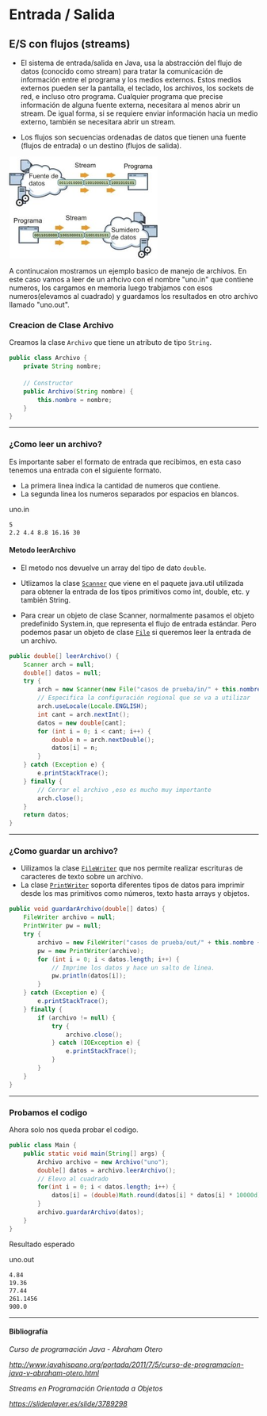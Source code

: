 # Entrada / Salida 
## E/S con flujos (streams)
- El sistema de entrada/salida en Java, usa la abstracción del flujo de datos (conocido como stream) para tratar la comunicación de información entre el programa y los medios externos. Estos medios externos pueden ser la pantalla, el teclado, los archivos, los sockets de red, e incluso otro programa. Cualquier programa que precise información de alguna fuente externa, necesitara al menos abrir un stream. De igual forma, si se requiere enviar información hacia un medio externo, también se necesitara abrir un stream.

- Los flujos son secuencias ordenadas de datos que tienen una fuente (flujos de entrada) o un destino (flujos de salida).

![](img.jpg)

A continucaion mostramos un ejemplo basico de manejo de archivos. En este caso vamos a leer de un arhcivo con el nombre "uno.in" que contiene numeros, los cargamos en memoria  luego trabjamos con esos numeros(elevamos al cuadrado) y guardamos los resultados en otro archivo llamado "uno.out".

### Creacion de Clase Archivo

Creamos la clase `Archivo` que tiene un atributo de tipo `String`.

```java
public class Archivo {
	private String nombre;

	// Constructor
	public Archivo(String nombre) {
		this.nombre = nombre;
	}
}
```
***
### ¿Como leer un archivo?
Es importante saber el formato de entrada que recibimos, en esta caso tenemos una entrada con el siguiente formato.
- La primera linea indica la cantidad de numeros que contiene.
- La segunda linea los numeros separados por espacios en blancos.

uno.in
```
5
2.2 4.4 8.8 16.16 30
```
#### Metodo leerArchivo
- El metodo nos devuelve un array del tipo de dato `double`.

- Utlizamos la clase [`Scanner`](https://docs.oracle.com/javase/7/docs/api/java/util/Scanner.html) que viene en el paquete java.util utilizada para obtener la entrada de los tipos primitivos como int, double, etc. y también String.

- Para crear un objeto de clase Scanner, normalmente pasamos el objeto predefinido System.in, que representa el flujo de entrada estándar. Pero podemos pasar un objeto de clase [`File`](https://docs.oracle.com/javase/7/docs/api/java/io/File.html) si queremos leer la entrada de un archivo.

```java
public double[] leerArchivo() {
	Scanner arch = null;
	double[] datos = null;
	try {
		arch = new Scanner(new File("casos de prueba/in/" + this.nombre + ".in"));
		// Especifica la configuración regional que se va a utilizar
		arch.useLocale(Locale.ENGLISH);
		int cant = arch.nextInt();
		datos = new double[cant];
		for (int i = 0; i < cant; i++) {
			double n = arch.nextDouble();
			datos[i] = n;
		}
	} catch (Exception e) {
		e.printStackTrace();
	} finally {
		// Cerrar el archivo ,eso es mucho muy importante
		arch.close();
	}
	return datos;
}
```
***
### ¿Como guardar un archivo?
- Uilizamos la clase [`FileWriter`](https://docs.oracle.com/javase/7/docs/api/java/io/FileWriter.html) que nos permite realizar escrituras de caracteres de texto sobre un archivo.
- La clase [`PrintWriter`](https://docs.oracle.com/javase/7/docs/api/java/io/PrintWriter.html) soporta diferentes tipos de datos para imprimir desde los mas primitivos como números, texto hasta arrays y objetos.

```java
public void guardarArchivo(double[] datos) {
	FileWriter archivo = null;
	PrintWriter pw = null;
	try {
		archivo = new FileWriter("casos de prueba/out/" + this.nombre + ".out");
		pw = new PrintWriter(archivo);
		for (int i = 0; i < datos.length; i++) {
			// Imprime los datos y hace un salto de linea.
			pw.println(datos[i]);
		}
	} catch (Exception e) {
		e.printStackTrace();
	} finally {
		if (archivo != null) {
			try {
				archivo.close();
			} catch (IOException e) {
				e.printStackTrace();
			}
		}
	}
}
```
***
### Probamos el codigo

Ahora solo nos queda probar el codigo.

```java
public class Main {
	public static void main(String[] args) {
		Archivo archivo = new Archivo("uno");
		double[] datos = archivo.leerArchivo();
		// Elevo al cuadrado
		for(int i = 0; i < datos.length; i++) {
			datos[i] = (double)Math.round(datos[i] * datos[i] * 10000d) / 10000d;
		}
		archivo.guardarArchivo(datos);
	}
}
```

Resultado esperado

uno.out
```
4.84
19.36
77.44
261.1456
900.0
```
***
#### Bibliografía
*Curso de programación Java - Abraham Otero*

*http://www.javahispano.org/portada/2011/7/5/curso-de-programacion-java-v-abraham-otero.html*

 *Streams en Programación Orientada a Objetos*
 
 *https://slideplayer.es/slide/3789298*



